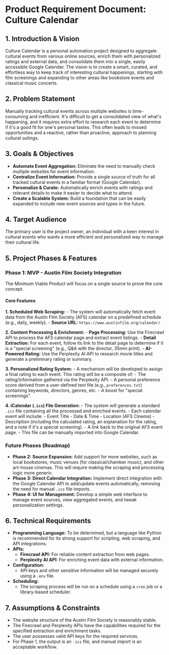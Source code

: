 # Product Requirement Document: Culture Calendar

## 1. Introduction & Vision

Culture Calendar is a personal automation project designed to aggregate cultural events from various online sources, enrich them with personalized ratings and external data, and consolidate them into a single, easily accessible Google Calendar. The vision is to create a smart, curated, and effortless way to keep track of interesting cultural happenings, starting with film screenings and expanding to other areas like bookstore events and classical music concerts.

## 2. Problem Statement

Manually tracking cultural events across multiple websites is time-consuming and inefficient. It's difficult to get a consolidated view of what's happening, and it requires extra effort to research each event to determine if it's a good fit for one's personal tastes. This often leads to missed opportunities and a reactive, rather than proactive, approach to planning cultural outings.

## 3. Goals & Objectives

*   **Automate Event Aggregation:** Eliminate the need to manually check multiple websites for event information.
*   **Centralize Event Information:** Provide a single source of truth for all tracked cultural events in a familiar format (Google Calendar).
*   **Personalize & Curate:** Automatically enrich events with ratings and relevant details to make it easier to decide what to attend.
*   **Create a Scalable System:** Build a foundation that can be easily expanded to include new event sources and types in the future.

## 4. Target Audience

The primary user is the project owner, an individual with a keen interest in cultural events who wants a more efficient and personalized way to manage their cultural life.

## 5. Project Phases & Features

### Phase 1: MVP - Austin Film Society Integration

The Minimum Viable Product will focus on a single source to prove the core concept.

#### Core Features

**1. Scheduled Web Scraping:**
    - The system will automatically fetch event data from the Austin Film Society (AFS) calendar on a predefined schedule (e.g., daily, weekly).
    - **Source URL:** `https://www.austinfilm.org/calendar/`

**2. Content Processing & Enrichment:**
    - **Page Processing:** Use the Firecrawl API to process the AFS calendar page and extract event listings.
    - **Detail Extraction:** For each event, follow its link to the detail page to determine if it is a "special screening" (e.g., Q&A with the director, 35mm print).
    - **AI-Powered Rating:** Use the Perplexity AI API to research movie titles and generate a preliminary rating or summary.

**3. Personalized Rating System:**
    - A mechanism will be developed to assign a final rating to each event. This rating will be a composite of:
        - The rating/information gathered via the Perplexity API.
        - A personal preference score derived from a user-defined text file (e.g., `preferences.txt`) containing keywords, directors, genres, etc.
        - A boost for "special screenings".

**4. iCalendar (`.ics`) File Generation:**
    - The system will generate a standard `.ics` file containing all the processed and enriched events.
    - Each calendar event will include:
        - Event Title
        - Date & Time
        - Location (AFS Cinema)
        - Description (including the calculated rating, an explanation for the rating, and a note if it's a special screening).
        - A link back to the original AFS event page.
    - This file can be manually imported into Google Calendar.

### Future Phases (Roadmap)

*   **Phase 2: Source Expansion:** Add support for more websites, such as local bookstores, music venues (for classical/chamber music), and other art-house cinemas. This will require making the scraping and processing logic more generic.
*   **Phase 3: Direct Calendar Integration:** Implement direct integration with the Google Calendar API to add/update events automatically, removing the need for manual `.ics` file imports.
*   **Phase 4: UI for Management:** Develop a simple web interface to manage event sources, view aggregated events, and tweak personalization settings.

## 6. Technical Requirements

*   **Programming Language:** To be determined, but a language like Python is recommended for its strong support for scripting, web scraping, and API integrations.
*   **APIs:**
    - **Firecrawl API:** For reliable content extraction from web pages.
    - **Perplexity AI API:** For enriching event data with external information.
*   **Configuration:**
    - API keys and other sensitive information will be managed securely using a `.env` file.
*   **Scheduling:**
    - The scraping process will be run on a schedule using a `cron` job or a library-based scheduler.

## 7. Assumptions & Constraints

*   The website structure of the Austin Film Society is reasonably stable.
*   The Firecrawl and Perplexity APIs have the capabilities required for the specified extraction and enrichment tasks.
*   The user possesses valid API keys for the required services.
*   For Phase 1, the output is an `.ics` file, and manual import is an acceptable workflow. 